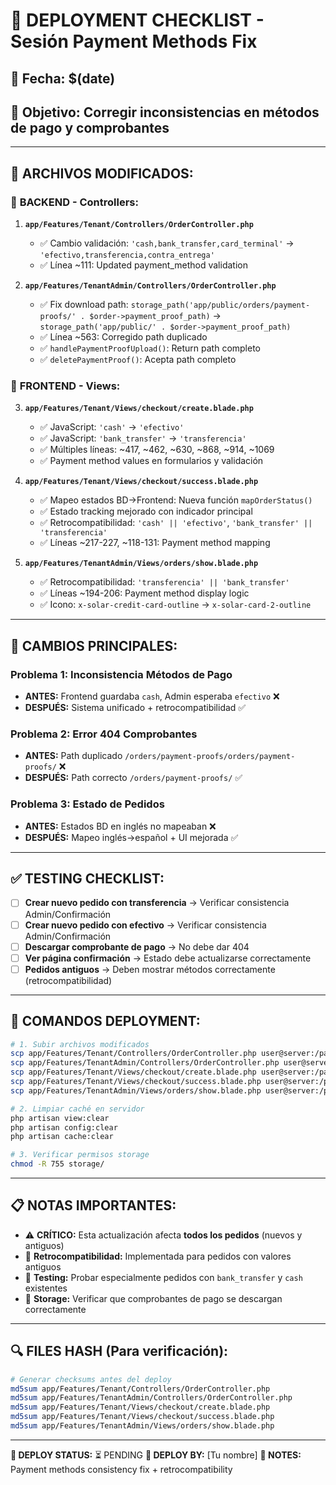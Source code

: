 # 🚀 DEPLOYMENT CHECKLIST - Sesión Payment Methods Fix

## 📅 Fecha: $(date)
## 🎯 Objetivo: Corregir inconsistencias en métodos de pago y comprobantes

---

## 📂 ARCHIVOS MODIFICADOS:

### 🔧 **BACKEND - Controllers:**
1. **`app/Features/Tenant/Controllers/OrderController.php`**
   - ✅ Cambio validación: `'cash,bank_transfer,card_terminal'` → `'efectivo,transferencia,contra_entrega'`
   - ✅ Línea ~111: Updated payment_method validation

2. **`app/Features/TenantAdmin/Controllers/OrderController.php`**
   - ✅ Fix download path: `storage_path('app/public/orders/payment-proofs/' . $order->payment_proof_path)` → `storage_path('app/public/' . $order->payment_proof_path)`
   - ✅ Línea ~563: Corregido path duplicado 
   - ✅ `handlePaymentProofUpload()`: Return path completo
   - ✅ `deletePaymentProof()`: Acepta path completo

### 🎨 **FRONTEND - Views:**
3. **`app/Features/Tenant/Views/checkout/create.blade.php`**
   - ✅ JavaScript: `'cash'` → `'efectivo'`
   - ✅ JavaScript: `'bank_transfer'` → `'transferencia'`
   - ✅ Múltiples líneas: ~417, ~462, ~630, ~868, ~914, ~1069
   - ✅ Payment method values en formularios y validación

4. **`app/Features/Tenant/Views/checkout/success.blade.php`**
   - ✅ Mapeo estados BD→Frontend: Nueva función `mapOrderStatus()`
   - ✅ Estado tracking mejorado con indicador principal
   - ✅ Retrocompatibilidad: `'cash' || 'efectivo'`, `'bank_transfer' || 'transferencia'`
   - ✅ Líneas ~217-227, ~118-131: Payment method mapping

5. **`app/Features/TenantAdmin/Views/orders/show.blade.php`**
   - ✅ Retrocompatibilidad: `'transferencia' || 'bank_transfer'`
   - ✅ Líneas ~194-206: Payment method display logic
   - ✅ Icono: `x-solar-credit-card-outline` → `x-solar-card-2-outline`

---

## 🔄 **CAMBIOS PRINCIPALES:**

### **Problema 1: Inconsistencia Métodos de Pago**
- **ANTES:** Frontend guardaba `cash`, Admin esperaba `efectivo` ❌
- **DESPUÉS:** Sistema unificado + retrocompatibilidad ✅

### **Problema 2: Error 404 Comprobantes** 
- **ANTES:** Path duplicado `/orders/payment-proofs/orders/payment-proofs/` ❌
- **DESPUÉS:** Path correcto `/orders/payment-proofs/` ✅

### **Problema 3: Estado de Pedidos**
- **ANTES:** Estados BD en inglés no mapeaban ❌  
- **DESPUÉS:** Mapeo inglés→español + UI mejorada ✅

---

## ✅ **TESTING CHECKLIST:**

- [ ] **Crear nuevo pedido con transferencia** → Verificar consistencia Admin/Confirmación
- [ ] **Crear nuevo pedido con efectivo** → Verificar consistencia Admin/Confirmación  
- [ ] **Descargar comprobante de pago** → No debe dar 404
- [ ] **Ver página confirmación** → Estado debe actualizarse correctamente
- [ ] **Pedidos antiguos** → Deben mostrar métodos correctamente (retrocompatibilidad)

---

## 🚀 **COMANDOS DEPLOYMENT:**

```bash
# 1. Subir archivos modificados
scp app/Features/Tenant/Controllers/OrderController.php user@server:/path/
scp app/Features/TenantAdmin/Controllers/OrderController.php user@server:/path/
scp app/Features/Tenant/Views/checkout/create.blade.php user@server:/path/
scp app/Features/Tenant/Views/checkout/success.blade.php user@server:/path/
scp app/Features/TenantAdmin/Views/orders/show.blade.php user@server:/path/

# 2. Limpiar caché en servidor
php artisan view:clear
php artisan config:clear
php artisan cache:clear

# 3. Verificar permisos storage
chmod -R 755 storage/
```

---

## 📋 **NOTAS IMPORTANTES:**

- ⚠️ **CRÍTICO:** Esta actualización afecta **todos los pedidos** (nuevos y antiguos)
- 🔄 **Retrocompatibilidad:** Implementada para pedidos con valores antiguos
- 🎯 **Testing:** Probar especialmente pedidos con `bank_transfer` y `cash` existentes
- 📁 **Storage:** Verificar que comprobantes de pago se descargan correctamente

---

## 🔍 **FILES HASH (Para verificación):**
```bash
# Generar checksums antes del deploy
md5sum app/Features/Tenant/Controllers/OrderController.php
md5sum app/Features/TenantAdmin/Controllers/OrderController.php  
md5sum app/Features/Tenant/Views/checkout/create.blade.php
md5sum app/Features/Tenant/Views/checkout/success.blade.php
md5sum app/Features/TenantAdmin/Views/orders/show.blade.php
```

---

**🎯 DEPLOY STATUS:** ⏳ PENDING
**👤 DEPLOY BY:** [Tu nombre]
**📝 NOTES:** Payment methods consistency fix + retrocompatibility
